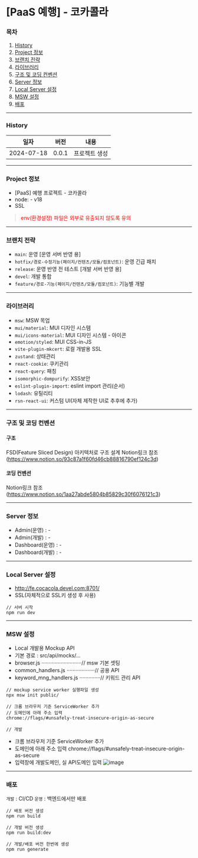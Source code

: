 # [PaaS 예행] - 코카콜라

### 목차

1. [History](#history)
2. [Project 정보](#project-정보)
3. [브랜치 전략](#브랜치-전략)
4. [라이브러리](#라이브러리)
5. [구조 및 코딩 컨벤션](#구조-및-코딩-컨벤션)
6. [Server 정보](#server-정보)
7. [Local Server 설정](#local-server-설정)
8. [MSW 설정](#msw-설정)
9. [배포](#배포)

---

### History

| 일자       | 버전  | 내용          |
| ---------- | ----- | ------------- |
| 2024-07-18 | 0.0.1 | 프로젝트 생성 |

---

### Project 정보

-   [PaaS] 예행 프로젝트 - 코카콜라
-   node: - v18
-   SSL

> <span style="color:red">env(환경설정) 파일은 외부로 유출되지 않도록 유의</span>

---

### 브랜치 전략

-   `main`: 운영 [운영 서버 반영 용]
-   `hotfix/경로-수정기능(페이지/컨텐츠/모듈/컴포넌트)`: 운영 긴급 패치
-   `release`: 운영 반영 전 테스트 [개발 서버 반영 용]
-   `devel`: 개발 통합
-   `feature/경로-기능(페이지/컨텐츠/모듈/컴포넌트)`: 기능별 개발

---

### 라이브러리

-   `msw`: MSW 목업
-   `mui/material`: MUI 디자인 시스템
-   `mui/icons-material`: MUI 디자인 시스템 - 아이콘
-   `emotion/styled`: MUI CSS-in-JS
-   `vite-plugin-mkcert`: 로컬 개발용 SSL
-   `zustand`: 상태관리
-   `react-cookie`: 쿠키관리
-   `react-query`: 패칭
-   `isomorphic-dompurify`: XSS보안
-   `eslint-plugin-import`: eslint import 관리(순서)
-   `lodash`: 유틸리티
-   `rsn-react-ui`: 커스텀 UI(자체 제작한 UI로 추후에 추가)

---

### 구조 및 코딩 컨벤션

#### 구조

FSD(Feature Sliced Design) 아키텍처로 구조 설계
Notion링크 참조(https://www.notion.so/93c87a1f60fd46cb88816790ef124c3d)

#### 코딩 컨벤션

Notion링크 참조(https://www.notion.so/1aa27abde5804b85829c30f6076121c3)

---

### Server 정보

-   Admin(운영) : -
-   Admin(개발) : -
-   Dashboard(운영) : -
-   Dashboard(개발) : -

---

### Local Server 설정

-   http://fe.cocacola.devel.com:8701/
-   SSL(자체적으로 SSL키 생성 후 사용)

```
// 서버 시작
npm run dev
```

---

### MSW 설정

-   Local 개발용 Mockup API
-   기본 경로 : src/api/mocks/...
-   browser.js ···························// msw 기본 셋팅
-   common_handlers.js ···················// 공용 API
-   keyword_mng_handlers.js ··············// 키워드 관리 API

```
// mockup service worker 실행파일 생성
npx msw init public/

// 크롬 브라우저 기준 ServiceWorker 추가
// 도메인에 아래 주소 입력
chrome://flags/#unsafely-treat-insecure-origin-as-secure

// 개발
```

-   크롬 브라우저 기준 ServiceWorker 추가
-   도메인에 아래 주소 입력
    chrome://flags/#unsafely-treat-insecure-origin-as-secure
-   입력창에 개발도메인, 실 API도메인 입력
    ![image](/uploads/502a42275f9cb8ebe7bbe15928413d04/image.png)

---

### 배포

`개발` : CI/CD
`운영` : 백엔드에서만 배포

```
// 배포 버전 생성
npm run build

// 개발 버전 생성
npm run build:dev

// 개발/배포 버전 한번에 생성
npm run generate
```
